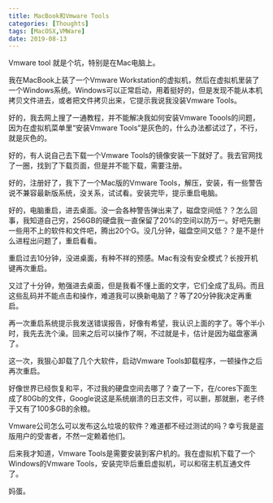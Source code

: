 ```yaml
---
title: MacBook和Vmware Tools
categories: [Thoughts]
tags: [MacOSX,VMWare]
date: 2019-08-13
---
```

Vmware tool 就是个坑，特别是在Mac电脑上。

<!-- more -->

我在MacBook上装了一个Vmware Workstation的虚拟机，然后在虚拟机里装了一个Windows系统。Windows可以正常启动，用着挺好的，但是发现不能从本机拷贝文件进去，或者把文件拷贝出来，它提示我说我没装Vmware Tools。

好的，我去网上搜了一通教程，并不能解决我如何安装Vmware Toools的问题，因为在虚拟机菜单里“安装Vmware Tools”是灰色的，什么办法都试过了，不行，就是灰色的。

好的，有人说自己去下载一个Vmware Tools的镜像安装一下就好了。我去官网找了一圈，找到了下载页面，但是并不能下载，需要注册。

好的，注册好了，我下了一个Mac版的Vmware Tools，解压，安装，有一些警告说不兼容最新版系统，没关系，试试看。安装完毕，提示重启电脑。

好的，电脑重启，进去桌面。没一会各种警告弹出来了，磁盘空间低？？怎么回事，我知道自己穷，256GB的硬盘我一直保留了20%的空间以防万一。好吧先删一些用不上的软件和文件吧，腾出20个G。没几分钟，磁盘空间又低？？是不是什么进程出问题了，重启看看。

重启过去10分钟，没进桌面，有种不祥的预感。Mac有没有安全模式？长按开机键再次重启。

又过了十分钟，勉强进去桌面，但是我看不懂上面的文字，它们全成了乱码。而且这些乱码并不能点击和操作，难道我可以换新电脑了？等了20分钟我决定再重启。

再一次重启系统提示我发送错误报告，好像有希望，我认识上面的字了。等个半小时，我先去洗个澡。回来之后可以操作了啊，不过就是卡，估计是因为磁盘塞满了。

这一次，我狠心卸载了几个大软件，启动Vmware Tools卸载程序，一顿操作之后再次重启。

好像世界已经恢复和平，不过我的硬盘空间去哪了？查了一下，在/cores下面生成了80Gb的文件，Google说这是系统崩溃的日志文件，可以删，那就删，老子终于又有了100多GB的余粮。

Vmware公司怎么可以发布这么垃圾的软件？难道都不经过测试的吗？幸亏我是盗版用户的受害者，不然一定赖着他们。

后来我才知道，Vmware Tools是需要安装到客户机的。我在虚拟机下载了一个Windows的Vmware Tools，安装完毕后重启虚拟机，可以和宿主机互通文件了。

妈蛋。

